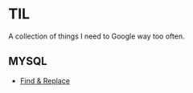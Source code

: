 # TIL

A collection of things I need to Google way too often. 

## MYSQL

* [Find & Replace](mysql/find-and-replace.md)